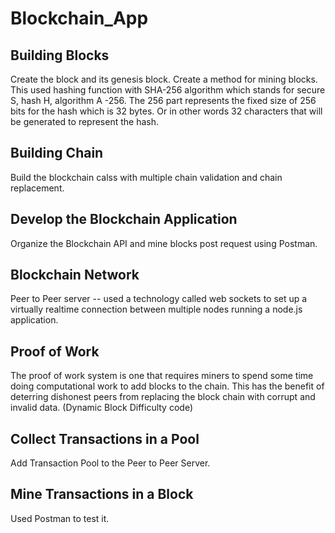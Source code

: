 # Blockchain_App

## Building Blocks
Create the block and its genesis block. Create a method for mining blocks. This used hashing function with SHA-256 algorithm which stands for secure S, hash H, algorithm A -256. The 256 part represents the fixed size of 256 bits for the hash which is 32 bytes. Or in other words 32 characters that will be generated to represent the hash. 

## Building Chain
Build the blockchain calss with multiple chain validation and chain replacement.

## Develop the Blockchain Application
Organize the Blockchain API and mine blocks post request using Postman.

## Blockchain Network
Peer to Peer server -- used a technology called web sockets to set up a virtually realtime connection between multiple nodes running a node.js application.

## Proof of Work
The proof of work system is one that requires miners to spend some time doing computational work to add blocks to the chain. This has the benefit of deterring dishonest peers from replacing the block chain with corrupt and invalid data.
(Dynamic Block Difficulty code)

## Collect Transactions in a Pool
Add Transaction Pool to the Peer to Peer Server. 

## Mine Transactions in a Block 
Used Postman to test it.
